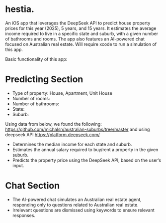 # hestia.
An iOS app that leverages the DeepSeek API to predict house property prices for this year (2025), 5 years, and 15 years. It estimates the average income required to live in a specific state and suburb, with a given number of bathrooms and rooms. The app also features an AI-powered chat focused on Australian real estate.
Will require xcode to run a simulation of this app.

Basic functionality of this app:

# Predicting Section
- Type of property: House, Apartment, Unit House
- Number of rooms:
- Number of bathrooms:
- State:
- Suburb:

Using data from below, we found the following:
https://github.com/michalsn/australian-suburbs/tree/master
and using deepseek API
https://platform.deepseek.com/
- Determines the median income for each state and suburb.
- Estimates the annual salary required to buy/rent a property in the given suburb.
- Predicts the property price using the DeepSeek API, based on the user’s input.



# Chat Section
- The AI-powered chat simulates an Australian real estate agent, responding only to questions related to Australian real estate.
- Irrelevant questions are dismissed using keywords to ensure relevant responses.
